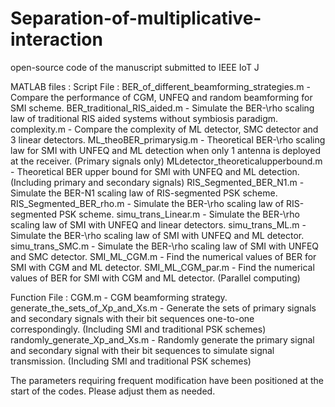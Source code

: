 # Separation-of-multiplicative-interaction
open-source code of the manuscript submitted to IEEE IoT J

MATLAB files :
Script File :
BER_of_different_beamforming_strategies.m - Compare the performance of CGM, UNFEQ and random beamforming for SMI scheme.
BER_traditional_RIS_aided.m - Simulate the BER-\rho scaling law of traditional RIS aided systems without symbiosis paradigm.
complexity.m - Compare the complexity of ML detector, SMC detector and 3 linear detectors.
ML_theoBER_primarysig.m - Theoretical BER-\rho scaling law for SMI with UNFEQ and ML detection when only 1 antenna is deployed at the receiver. (Primary signals only)
MLdetector_theoreticalupperbound.m - Theoretical BER upper bound for SMI with UNFEQ and ML detection. (Including primary and secondary signals)
RIS_Segmented_BER_N1.m - Simulate the BER-N1 scaling law of RIS-segmented PSK scheme.
RIS_Segmented_BER_rho.m - Simulate the BER-\rho scaling law of RIS-segmented PSK scheme.
simu_trans_Linear.m - Simulate the BER-\rho scaling law of SMI with UNFEQ and linear detectors.
simu_trans_ML.m - Simulate the BER-\rho scaling law of SMI with UNFEQ and ML detector.
simu_trans_SMC.m - Simulate the BER-\rho scaling law of SMI with UNFEQ and SMC detector.
SMI_ML_CGM.m - Find the numerical values of BER for SMI with CGM and ML detector.
SMI_ML_CGM_par.m - Find the numerical values of BER for SMI with CGM and ML detector. (Parallel computing)

Function File :
CGM.m - CGM beamforming strategy.
generate_the_sets_of_Xp_and_Xs.m - Generate the sets of primary signals and secondary signals with their bit sequences one-to-one correspondingly. (Including SMI and traditional PSK schemes)
randomly_generate_Xp_and_Xs.m - Randomly generate the primary signal and secondary signal with their bit sequences to simulate signal transmission. (Including SMI and traditional PSK schemes)

The parameters requiring frequent modification have been positioned at the start of the codes. Please adjust them as needed.

